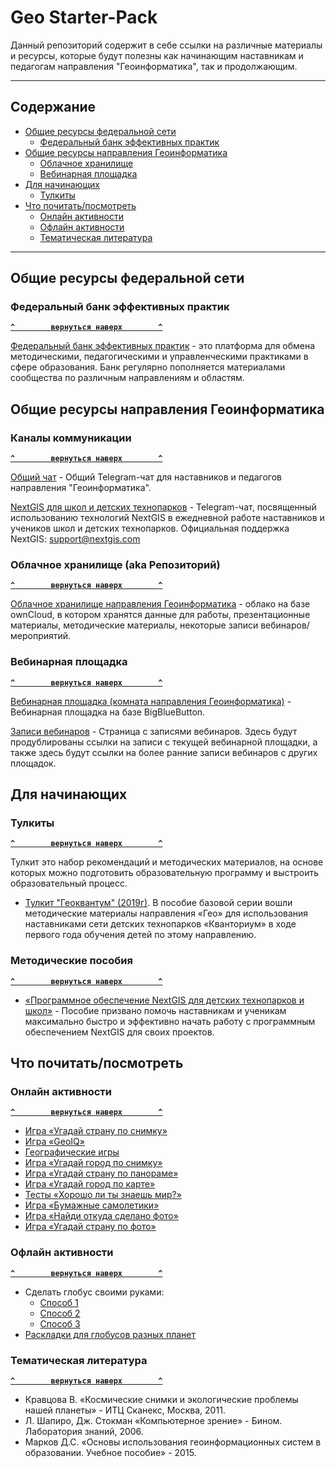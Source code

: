# Geo Starter-Pack 


Данный репозиторий содержит в себе ссылки на различные материалы и ресурсы, которые будут полезны как начинающим наставникам и педагогам направления "Геоинформатика", так и продолжающим.

--------------------
## Содержание

- [Общие ресурсы федеральной сети](#общие-ресурсы-федеральной-сети)
  - [Федеральный банк эффективных практик](#федеральный-банк-эффективных-практик)
- [Общие ресурсы направления Геоинформатика](#общие-ресурсы-направления-геоинформатика)
  - [Облачное хранилище](#облачное-хранилище-aka-репозиторий)
  - [Вебинарная площадка](#вебинарная-площадка)
- [Для начинающих](#для-начинающих)
  - [Тулкиты](#тулкиты)
- [Что почитать/посмотреть](#что-почитатьпосмотреть)
  - [Онлайн активности](#онлайн-активности)
  - [Офлайн активности](#офлайн-активности)
  - [Тематическая литература](#тематическая-литература)

--------------------

## Общие ресурсы федеральной сети

### Федеральный банк эффективных практик

**[`^        вернуться наверх        ^`](#)**

[Федеральный банк эффективных практик](http://xn--80aqmb5ay.xn--p1ai/) - это платформа для обмена методическими, педагогическими и управленческими практиками в сфере образования.
Банк регулярно пополняется материалами сообщества по различным направлениям и областям.


## Общие ресурсы направления Геоинформатика

### Каналы коммуникации

**[`^        вернуться наверх        ^`](#)**

[Общий чат](https://t.me/+bt8SCigW-plkMjky) - Общий Telegram-чат для наставников и педагогов направления "Геоинформатика".

[NextGIS для школ и детских технопарков](https://t.me/nextgis_kvantorium) - Telegram-чат, посвященный использованию технологий NextGIS в ежедневной работе наставников и учеников школ и детских технопарков.
Официальная поддержка NextGIS: support@nextgis.com

### Облачное хранилище (aka Репозиторий)

**[`^        вернуться наверх        ^`](#)**

[Облачное хранилище направления Геоинформатика](https://cloud.roskvantorium.ru/index.php/s/6c6kp5eOLOAqpxY) - облако на базе ownCloud, в котором хранятся данные для работы, презентационные материалы, методические материалы, некоторые записи вебинаров/мероприятий.

### Вебинарная площадка

**[`^        вернуться наверх        ^`](#)**

[Вебинарная площадка (комната направления Геоинформатика)](https://web.roskvantorium.ru/b/77a-ld4-xjs-szx) - Вебинарная площадка на базе BigBlueButton.

[Записи вебинаров](https://github.com/FCSE-Geo/Geo-Starter-Pack/blob/main/webinar_recordings.md) - Страница с записями вебинаров. Здесь будут продублированы ссылки на записи с текущей вебинарной площадки, а также здесь будут ссылки на более ранние записи вебинаров с других площадок.


## Для начинающих

### Тулкиты

**[`^        вернуться наверх        ^`](#)**

Тулкит это набор рекомендаций и методических материалов, на основе которых можно подготовить образовательную программу и выстроить образовательный процесс.

- [Тулкит "Геоквантум" (2019г)](https://roskvantorium.ru/upload/iblock/385/GEO_kvantum_2019_PRINT.pdf). В пособие базовой серии вошли методические материалы направления «Гео» для использования наставниками сети детских технопарков «Кванториум» в ходе первого года обучения детей по этому направлению.

### Методические пособия

**[`^        вернуться наверх        ^`](#)**

- [«Программное обеспечение NextGIS для детских технопарков и школ»](https://nextgis.ru/wp-content/uploads/2022/04/nextgis_schoolbook_v_1_0.pdf) - Пособие призвано помочь наставникам и ученикам максимально быстро и эффективно начать работу с программным обеспечением NextGIS для своих проектов.


## Что почитать/посмотреть

### Онлайн активности

**[`^        вернуться наверх        ^`](#)**

- [Игра «Угадай страну по снимку»](https://qz.com/304487/the-view-from-above-can-you-name-these-countries-using-only-satellite-photos/)
- [Игра «GeoIQ»](http://kelsocartography.com/blog/?p=56)
- [Географические игры](https://www.geoguessr.com/seterra/ru)
- [Игра «Угадай город по снимку»](https://www.theguardian.com/cities/2015/sep/30/identify-world-cities-street-plans-quiz)
- [Игра «Угадай страну по панораме»](https://www.geoguessr.com/)
- [Игра «Угадай город по карте»](https://jamaps.github.io/city-guesser/)
- [Тесты «Хорошо ли ты знаешь мир?»](https://motovskikh.ru/)
- [Игра «Бумажные самолетики»](https://paperplanes.world/)
- [Игра «Найди откуда сделано фото»](https://findplace.club/)
- [Игра «Угадай страну по фото»](https://yandex.ru/lab/countries)

### Офлайн активности

**[`^        вернуться наверх        ^`](#)**

- Сделать глобус своими руками:
  - [Способ 1](https://www.3dgeography.co.uk/make-a-globe)
  - [Способ 2](https://www.penza-press.ru/lenta-novostey/119056/delaem-globus-dlya-shkolnikov.-master-klass)
  - [Способ 3](https://www.esri.com/arcgis-blog/products/arcgis-pro/mapping/make-this-dymaxion-globe-ornament-please/)
- [Раскладки для глобусов разных планет](http://www.vendian.org/mncharity/dir3/planet_globes/)


### Тематическая литература

**[`^        вернуться наверх        ^`](#)**

- Кравцова В. «Космические снимки и экологические проблемы нашей планеты» - ИТЦ Сканекс, Москва, 2011.
- Л. Шапиро, Дж. Стокман «Компьютерное зрение» - Бином. Лаборатория знаний, 2006.
- Марков Д.С. «Основы использования геоинформационных систем в образовании. Учебное пособие» - 2015.
